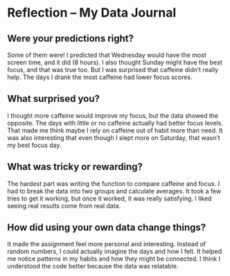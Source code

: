 # Reflection – My Data Journal

## Were your predictions right?

Some of them were! I predicted that Wednesday would have the most screen time, and it did (8 hours). I also thought Sunday might have the best focus, and that was true too. But I was surprised that caffeine didn’t really help. The days I drank the most caffeine had lower focus scores.

## What surprised you?

I thought more caffeine would improve my focus, but the data showed the opposite. The days with little or no caffeine actually had better focus levels. That made me think maybe I rely on caffeine out of habit more than need. It was also interesting that even though I slept more on Saturday, that wasn’t my best focus day.

## What was tricky or rewarding?

The hardest part was writing the function to compare caffeine and focus. I had to break the data into two groups and calculate averages. It took a few tries to get it working, but once it worked, it was really satisfying. I liked seeing real results come from real data.

## How did using your own data change things?

It made the assignment feel more personal and interesting. Instead of random numbers, I could actually imagine the days and how I felt. It helped me notice patterns in my habits and how they might be connected. I think I understood the code better because the data was relatable.
